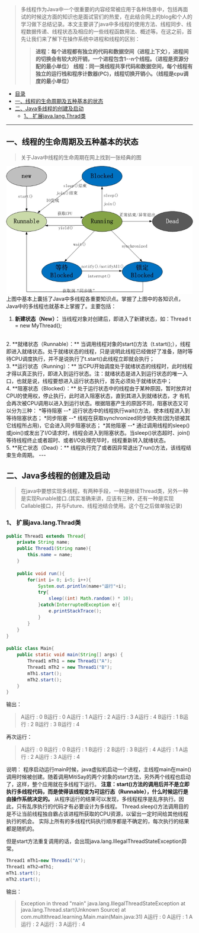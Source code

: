 >多线程作为Java中一个很重要的内容经常被应用于各种场景中，包括再面试的时候这方面的知识也是面试官们的热爱，在此结合网上的blog和个人的学习做下总结记录。本文主要讲了java中多线程的使用方法、线程同步、线程数据传递、线程状态及相应的一些线程函数用法、概述等。在这之前，首先让我们来了解下在操作系统中进程和线程的区别：
>> **进程：每个进程都有独立的代码和数据空间（进程上下文），进程间的切换会有较大的开销，一个进程包含1--n个线程。（进程是资源分配的最小单位）**
>> **线程：同一类线程共享代码和数据空间，每个线程有独立的运行栈和程序计数器(PC)，线程切换开销小。（线程是cpu调度的最小单位）**


<!-- @import "[TOC]" {cmd="toc" depthFrom=1 depthTo=6 orderedList=false} -->
<!-- code_chunk_output -->
* [目录]()
* [一、线程的生命周期及五种基本的状态](#一-线程的生命周期及五种基本的状态)
* [二、Java多线程的创建及启动](#二-java多线程的创建及启动)
	* [1、 扩展java.lang.Thrad类](#1-扩展javalangthrad类)

<!-- /code_chunk_output -->

---

## 一、线程的生命周期及五种基本的状态
>关于Java中线程的生命周期在网上找到一张经典的图

![232002051747387](/assets/232002051747387.jpg)
上图中基本上囊括了Java中多线程各重要知识点。掌握了上图中的各知识点，Java中的多线程也就基本上掌握了。主要包括：

1. **新建状态（New）：** 当线程对象对创建后，即进入了新建状态，如：Thread t = new MyThread();
<br>
2. **就绪状态（Runnable）：** 当调用线程对象的start()方法（t.start();），线程即进入就绪状态。处于就绪状态的线程，只是说明此线程已经做好了准备，随时等待CPU调度执行，并不是说执行了t.start()此线程立即就会执行；
<br>
3. **运行状态（Running）：** 当CPU开始调度处于就绪状态的线程时，此时线程才得以真正执行，即进入到运行状态。注：就绪状态是进入到运行状态的唯一入口，也就是说，线程要想进入运行状态执行，首先必须处于就绪状态中；
<br>
4. **阻塞状态（Blocked）：** 处于运行状态中的线程由于某种原因，暂时放弃对CPU的使用权，停止执行，此时进入阻塞状态，直到其进入到就绪状态，才 有机会再次被CPU调用以进入到运行状态。根据阻塞产生的原因不同，阻塞状态又可以分为三种：
		*等待阻塞 --* 运行状态中的线程执行wait()方法，使本线程进入到等待阻塞状态；
		*同步阻塞 --* 线程在获取synchronized同步锁失败(因为锁被其它线程所占用)，它会进入同步阻塞状态；
		*其他阻塞 --* 通过调用线程的sleep()或join()或发出了I/O请求时，线程会进入到阻塞状态。当sleep()状态超时、join()等待线程终止或者超时、或者I/O处理完毕时，线程重新转入就绪状态。
<br>
5. **死亡状态（Dead）：** 线程执行完了或者因异常退出了run()方法，该线程结束生命周期。
---

## 二、Java多线程的创建及启动
>在java中要想实现多线程，有两种手段，一种是继续Thread类，另外一种是实现Runable接口.(其实准确来讲，应该有三种，还有一种是实现Callable接口，并与Future、线程池结合使用。这个在之后做单独记录)

### 1、 扩展java.lang.Thrad类
```java
public Thread1 extends Thread{
	private String name;
	public Thread1(String name){
		this.name = name;
	}

	public void run(){
		for(int i= 0; i<5; i++){
			System.out.println(name+"运行"+i);
			try{
				sleep((int) Math.random() * 10);
			}catch(InterruptedException e){
				e.printStackTrace();
			}
		}
	}
}

public class Main{
	public static void main(String[] args) {
		Thread1 mTh1 = new Thread1("A");
		Thread1 mTh2 = new Thread1("B");
		mTh1.start();
		mTh2.start();
	}
}
```
输出：
>A运行  :  0
B运行  :  0
A运行  :  1
A运行  :  2
A运行  :  3
A运行  :  4
B运行  :  1
B运行  :  2
B运行  :  3
B运行  :  4

再次运行：
>A运行  :  0
B运行  :  0
B运行  :  1
B运行  :  2
B运行  :  3
B运行  :  4
A运行  :  1
A运行  :  2
A运行  :  3
A运行  :  4

说明：
程序启动运行main时候，java虚拟机启动一个进程，主线程main在main()调用时候被创建。随着调用MitiSay的两个对象的start方法，另外两个线程也启动了，这样，整个应用就在多线程下运行。
**注意：start()方法的调用后并不是立即执行多线程代码，而是使得该线程变为可运行态（Runnable），什么时候运行是由操作系统决定的。**
从程序运行的结果可以发现，多线程程序是乱序执行。因此，只有乱序执行的代码才有必要设计为多线程。
Thread.sleep()方法调用目的是不让当前线程独自霸占该进程所获取的CPU资源，以留出一定时间给其他线程执行的机会。
实际上所有的多线程代码执行顺序都是不确定的，每次执行的结果都是随机的。

但是start方法重复调用的话，会出现java.lang.IllegalThreadStateException异常。
```java
Thread1 mTh1=new Thread1("A");
Thread1 mTh2=mTh1;
mTh1.start();
mTh2.start();
```
输出：
>Exception in thread "main" java.lang.IllegalThreadStateException
    at java.lang.Thread.start(Unknown Source)
    at com.multithread.learning.Main.main(Main.java:31)
A运行  :  0
A运行  :  1
A运行  :  2
A运行  :  3
A运行  :  4
